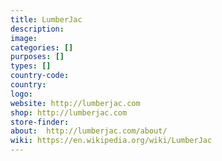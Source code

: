 ```yaml
---
title: LumberJac
description:
image:
categories: []
purposes: []
types: []
country-code:
country:
logo:
website: http://lumberjac.com
shop: http://lumberjac.com
store-finder:
about:  http://lumberjac.com/about/
wiki: https://en.wikipedia.org/wiki/LumberJac
---
```

